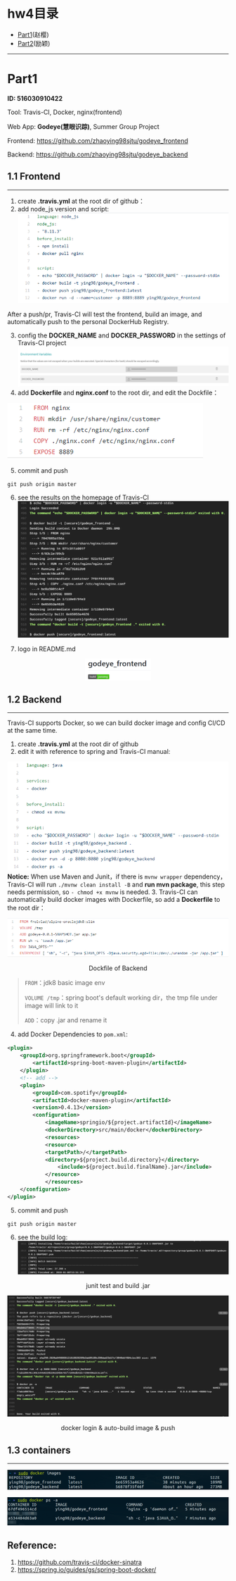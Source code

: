 # hw4目录
- [Part1](#Part1)(赵樱)
- [Part2](#Part2)(励颖)

---

# Part1

**ID: 516030910422**

Tool: Travis-CI, Docker, nginx(frontend)

Web App: **Godeye(慧眼识踪)**, Summer Group Project

Frontend: https://github.com/zhaoying98sjtu/godeye_frontend

Backend: https://github.com/zhaoying98sjtu/godeye_backend


## 1.1 Frontend
---
1. create **.travis.yml** at the root dir of github： 
2. add node_js version and script: 
![](./part1/f_yml.png)

After a push/pr, Travis-CI will test the frontend, build an image, and automatically push to the personal DockerHub Registry. 


3. config the **DOCKER_NAME** and **DOCKER_PASSWORD** in the settings of Travis-CI project 
![](./part1/pw.png)
4. add  **Dockerfile** and **nginx.conf** to the root dir, and edit the Dockfile：

![Dockerfile of frontend](./part1/f_dockerfile.png) 

5. commit and push
```
git push origin master
```

6. see the results on the homepage of Travis-CI
![](./part1/f_page.png) 

7. logo in README.md

<center><img src="./part1/logo.png" width="150" hegiht="50" align=center /></center>

## 1.2 Backend
---
Travis-CI supports Docker, so we can build docker image and config CI/CD at the same time. 

1. create **.travis.yml** at the root dir of github 
2. edit it with reference to spring and Travis-CI manual:

![CI/CD结果与.yml](./part1/config.png)
**Notice:** When use Maven and Junit，if there is ```mvnw wrapper``` dependency，Travis-CI will run ```./mvnw clean install -B``` and **run mvn package**, this step needs permission, so ```- chmod +x mvnw```  is needed.
3. Travis-CI can automatically build docker images with Dockerfile, so add a **Dockerfile** to the root dir：

![mvn package](./part1/Dockerfile_back.png)

<center>Dockfile of Backend</center>

<p>

> ```FROM```：jdk8 basic image env</p>
> ```VOLUME /tmp```：spring boot's default working dir，the tmp file under image will link to it</p>
> ```ADD```：copy .jar and rename it</p>
</p>

4. add Docker Dependencies to ```pom.xml```:
```xml
<plugin>
	<groupId>org.springframework.boot</groupId>
		<artifactId>spring-boot-maven-plugin</artifactId>
	</plugin>
	<!-- add -->
	<plugin>
		<groupId>com.spotify</groupId>
		<artifactId>docker-maven-plugin</artifactId>
		<version>0.4.13</version>
		<configuration>
			<imageName>springio/${project.artifactId}</imageName>
			<dockerDirectory>src/main/docker</dockerDirectory>
			<resources>
			<resource>
			<targetPath>/</targetPath>
			<directory>${project.build.directory}</directory>
				<include>${project.build.finalName}.jar</include>
			</resource>
			</resources>
	</configuration>
</plugin>
```

5. commit and push
```
git push origin master
```
6. see the build log:
![CI/CD结果](./part1/b_build.png)
<center>junit test and build .jar </center>

![CI/CD结果2](./part1/res3.png)
<center>docker login & auto-build image & push</center>


## 1.3 containers
---
![](./part1/images.png)

![](./part1/containers.png)



## Reference: 
1. https://github.com/travis-ci/docker-sinatra
2. https://spring.io/guides/gs/spring-boot-docker/




